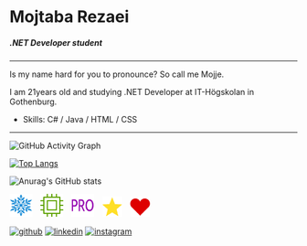 # Mojtaba Rezaei
##### .NET Developer student
---
Is my name hard for you to pronounce? So call me Mojje.

I am 21years old and studying .NET Developer at IT-Högskolan in Gothenburg. 

* Skills: C# / Java / HTML / CSS
---
![GitHub Activity Graph](https://activity-graph.herokuapp.com/graph?username=mojtabarezaei4)  

[![Top Langs](https://github-readme-stats.vercel.app/api/top-langs/?username=mojtabarezaei4)](https://github.com/anuraghazra/github-readme-stats)

![Anurag's GitHub stats](https://github-readme-stats.vercel.app/api?username=Mojtabarezaei4&show_icons=true&theme=dracula)

<a href='https://archiveprogram.github.com/'><img src='https://raw.githubusercontent.com/acervenky/animated-github-badges/master/assets/acbadge.gif' width='40' height='40'></a> <a href='https://docs.github.com/en/developers'><img src='https://raw.githubusercontent.com/acervenky/animated-github-badges/master/assets/devbadge.gif' width='40' height='40'></a> <a href='https://github.com/pricing'><img src='https://raw.githubusercontent.com/acervenky/animated-github-badges/master/assets/pro.gif' width='40' height='40'></a> <a href='https://stars.github.com/'><img src='https://raw.githubusercontent.com/acervenky/animated-github-badges/master/assets/starbadge.gif' width='35' height='35'></a> <a href='https://docs.github.com/en/github/supporting-the-open-source-community-with-github-sponsors'><img src='https://raw.githubusercontent.com/acervenky/animated-github-badges/master/assets/sponsorbadge.gif' width='35' height='35'></a> 


[<img src='https://cdn.jsdelivr.net/npm/simple-icons@3.0.1/icons/github.svg' alt='github' height='40'>](https://github.com/mojtabarezaei4)  [<img src='https://cdn.jsdelivr.net/npm/simple-icons@3.0.1/icons/linkedin.svg' alt='linkedin' height='40'>](https://www.linkedin.com/in/https://www.linkedin.com/in/mojtaba-rezaei-4261a1206//)  [<img src='https://cdn.jsdelivr.net/npm/simple-icons@3.0.1/icons/instagram.svg' alt='instagram' height='40'>](https://www.instagram.com/https://www.instagram.com/mojtaba_rezaei.4//)  
